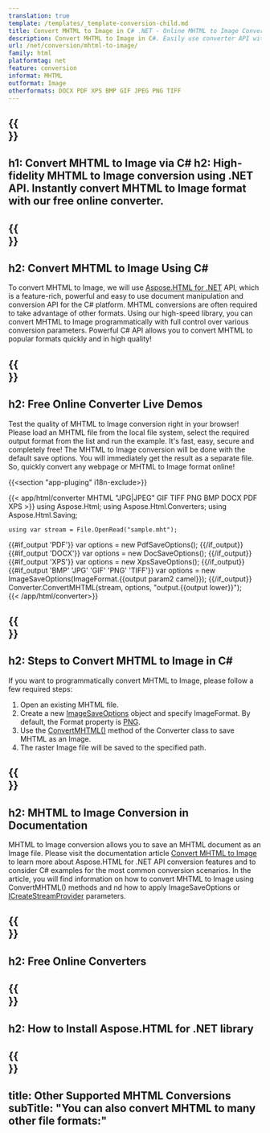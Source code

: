 ```yaml
---
translation: true
template: /templates/_template-conversion-child.md
title: Convert MHTML to Image in C# .NET - Online MHTML to Image Converter
description: Convert MHTML to Image in C#. Easily use converter API within ASP.NET or any .NET application. Try online MHTML to Image Converter for free!
url: /net/conversion/mhtml-to-image/
family: html
platformtag: net
feature: conversion
informat: MHTML
outformat: Image
otherformats: DOCX PDF XPS BMP GIF JPEG PNG TIFF
---
```


{{<section banner>}}
---
h1: Convert MHTML to Image via C#
h2: High-fidelity MHTML to Image conversion using .NET API. Instantly convert MHTML to Image format with our free online converter.
---

{{<section overview>}}
---
h2: Convert MHTML to Image Using C#
---

To convert MHTML to Image, we will use [Aspose.HTML for .NET](https://products.aspose.com/html/net/) API, which is a feature-rich, powerful and easy to use document manipulation and conversion API for the C# platform. MHTML conversions are often required to take advantage of other formats. Using our high-speed library, you can convert MHTML to Image programmatically with full control over various conversion parameters. Powerful C# API allows you to convert MHTML to popular formats quickly and in high quality!

{{<section demos>}}
---
h2: Free Online Converter Live Demos
---

Test the quality of MHTML to Image conversion right in your browser! Please load an MHTML file from the local file system, select the required output format from the list and run the example. It's fast, easy, secure and completely free! The MHTML to Image conversion will be done with the default save options. You will immediately get the result as a separate file. So, quickly convert any webpage or MHTML to Image format online!

{{<section "app-pluging" i18n-exclude>}}

{{< app/html/converter MHTML "JPG|JPEG" GIF TIFF PNG BMP DOCX PDF XPS >}}
using Aspose.Html;
using Aspose.Html.Converters;
using Aspose.Html.Saving;

    using var stream = File.OpenRead("sample.mht");
{{#if_output 'PDF'}}
    var options = new PdfSaveOptions();
{{/if_output}}
{{#if_output 'DOCX'}}
    var options = new DocSaveOptions();
{{/if_output}}
{{#if_output 'XPS'}}
    var options = new XpsSaveOptions();
{{/if_output}}
{{#if_output 'BMP' 'JPG' 'GIF' 'PNG' 'TIFF'}}
    var options = new ImageSaveOptions(ImageFormat.{{output param2 camel}});
{{/if_output}}
    Converter.ConvertMHTML(stream, options, "output.{{output lower}}");   
{{< /app/html/converter>}} 


{{<section steps>}}
---
h2: Steps to Convert MHTML to Image in C#
---

If you want to programmatically convert MHTML to Image,  please follow a few required steps:

1.  Open an existing MHTML file.
1.  Create a new [ImageSaveOptions](https://apireference.aspose.com/html/net/aspose.html.saving/imagesaveoptions) object and specify ImageFormat. By default, the Format property is [PNG](https://apireference.aspose.com/html/net/aspose.html.rendering.image/imageformat).
1.  Use the [ConvertMHTML()](https://apireference.aspose.com/html/net/aspose.html.converters/converter/convertmhtml/) method of the Converter class to save MHTML as an Image.
1.  The raster Image file will be saved to the specified path.


{{<section documentation>}}
---
h2: MHTML to Image Conversion in Documentation
---

MHTML to Image conversion allows you to save an MHTML document as an Image file. Please visit the documentation article [Convert MHTML to Image](https://docs.aspose.com/html/net/converting-between-formats/mhtml-to-image/) to learn more about Aspose.HTML for .NET API conversion features and to consider C# examples for the most common conversion scenarios. In the article, you will find information on how to convert MHTML to Image using ConvertMHTML() methods and nd how to apply ImageSaveOptions or [ICreateStreamProvider](https://apireference.aspose.com/html/net/aspose.html.io/icreatestreamprovider) parameters.

{{<section online-converters>}}
---
h2: Free Online Converters
---

{{<section get-started>}}
---
h2: How to Install Aspose.HTML for .NET library
---

{{<section other-conversions>}}
---
title: Other Supported MHTML Conversions
subTitle: "You can also convert MHTML to many other file formats:"
---